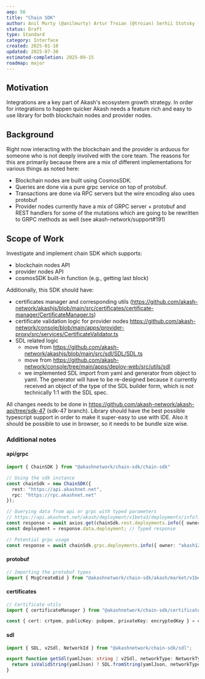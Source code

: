 ```yaml
---
aep: 56
title: "Chain SDK"
author: Anil Murty (@anilmurty) Artur Troian (@troian) Serhii Stotsky (@baktun14) Maxime Beauchamp (@baktun14)
status: Draft
type: Standard
category: Interface
created: 2025-01-10
updated: 2025-07-30
estimated-completion: 2025-09-15
roadmap: major
---
```


## Motivation

Integrations are a key part of Akash's ecosystem growth strategy. In order for integrations to happen quicker Akash needs a feature rich and easy to use library for both blockchain nodes and provider nodes.

## Background

Right now interacting with the blockchain and the provider is arduous for someone who is not deeply involved with the core team. The reasons for this are primarily because there are a mix of different implementations for various things as noted here:

- Blockchain nodes are built using CosmosSDK. 
- Queries are done via a pure grpc service on top of protobuf.
- Transactions are done via RPC servers but the wire encoding also uses protobuf
- Provider nodes currently have a mix of GRPC server + protobuf and REST handlers for some of the mutations which are going to be rewritten to GRPC methods as well (see akash-network/support#191)

## Scope of Work

Investigate and implement chain SDK which supports: 
* blockchain nodes API
* provider nodes API
* cosmosSDK built-in function (e.g., getting last block)

Additionally, this SDK should have:
* certificates manager and corresponding utils (https://github.com/akash-network/akashjs/blob/main/src/certificates/certificate-manager/CertificateManager.ts)
* certificate validation logic for provider nodes https://github.com/akash-network/console/blob/main/apps/provider-proxy/src/services/CertificateValidator.ts
* SDL related logic 
  - move from https://github.com/akash-network/akashjs/blob/main/src/sdl/SDL/SDL.ts
  - move from https://github.com/akash-network/console/tree/main/apps/deploy-web/src/utils/sdl
  - we implemented SDL import from yaml and generator from object to yaml. The generator will have to be re-designed because it currently received an object of the type of the SDL builder form, which is not technically 1:1 with the SDL spec.

All changes needs to be done in https://github.com/akash-network/akash-api/tree/sdk-47 (sdk-47 branch). Library should have the best possible typescript support in order to make it super-easy to use with IDE. Also it should be possible to use in browser, so it needs to be bundle size wise.

### Additional notes

#### api/grpc
```ts
import { ChainSDK } from "@akashnetwork/chain-sdk/chain-sdk"

// Using the sdk instance
const chainSdk = new ChainSDK({
  rest: "https://api.akashnet.net",
  rpc: "https://rpc.akashnet.net"
});

// Querying data from api or grpc with typed parameters
// https://api.akashnet.net/akash/deployment/v1beta3/deployments/info?id.owner=akash1234&id.dseq=1234;
const response = await axios.get(chainSdk.rest.deployments.info({ owner: "akash1234", dseq: "1234" }));
const deployment = response.data.deployment; // Typed response

// Potential grpc usage
const response = await chainSdk.grpc.deployments.info({ owner: "akash1234", dseq: "1234" });
```

#### protobuf

```ts
// Importing the protobuf types
import { MsgCreateBid } from "@akashnetwork/chain-sdk/akash/market/v1beta4";
```

#### certificates

```ts
// Certificate utils
import { certificateManager } from "@akashnetwork/chain-sdk/certificate";

const { cert: crtpem, publicKey: pubpem, privateKey: encryptedKey } = certificateManager.generatePEM(address);
```

#### sdl

```ts
import { SDL, v2Sdl, NetworkId } from "@akashnetwork/chain-sdk/sdl";

export function getSdl(yamlJson: string | v2Sdl, networkType: NetworkType, networkId: NetworkId) {
  return isValidString(yamlJson) ? SDL.fromString(yamlJson, networkType, networkId) : new SDL(yamlJson, networkType, networkId);
}
```